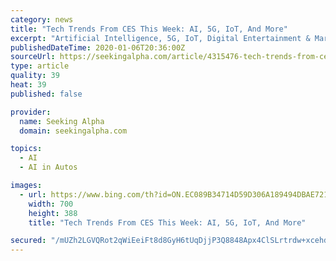 ```yaml
---
category: news
title: "Tech Trends From CES This Week: AI, 5G, IoT, And More"
excerpt: "Artificial Intelligence, 5G, IoT, Digital Entertainment & Marketing ... Urban planners are also incorporating smart buses, while transport companies are experimenting with driverless trucks - at least on highways so far. Autonomous driving relies heavily on computing power and 5G. Will Tesla prove right in their unique approach to autonomous ..."
publishedDateTime: 2020-01-06T20:36:00Z
sourceUrl: https://seekingalpha.com/article/4315476-tech-trends-from-ces-this-week-ai-5g-iot-and
type: article
quality: 39
heat: 39
published: false

provider:
  name: Seeking Alpha
  domain: seekingalpha.com

topics:
  - AI
  - AI in Autos

images:
  - url: https://www.bing.com/th?id=ON.EC089B34714D59D306A189494DBAE721
    width: 700
    height: 388
    title: "Tech Trends From CES This Week: AI, 5G, IoT, And More"

secured: "/mUZh2LGVQRot2qWiEeiFt8d8GyH6tUqDjjP3Q8848Apx4ClSLrtrdw+xcehdSbKEVZgAMKGPWuu6whk33qB3BJcvI27BwgT2iuNbmPTCMUdIM0wZdtmrrsDJFyKsSfMzUtACDl7QMD1iLs7Ty9TwqbpkrHKu7oZcYWwrTRaEvZ+BgBX2v9lLtNyc+GOps0/Avj56HSBYqmbp5rSiS1EFTFgcMDaqj9ms0OY0wgJMwF7Hzw0aQDJ+ha/wjbE2I41jA9SD3wuoptLH9aS5BssjQ==;uBl7mjTKPD57Ve79O6Qc+w=="
---
```


